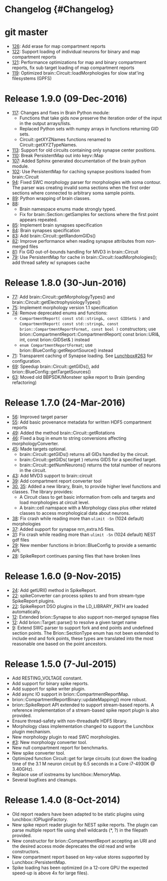 Changelog {#Changelog}
=========

# git master

* [126](https://github.com/BlueBrain/Brion/pull/126):
  Add erase for map compartment reports
* [122](https://github.com/BlueBrain/Brion/pull/122):
  Support loading of individual neurons for binary and map compartment reports
* [121](https://github.com/BlueBrain/Brion/pull/121):
  Performance optimizations for map and binary compartment reports, fix
  sub target loading of map compartment reports
* [119](https://github.com/BlueBrain/Brion/pull/119):
  Optimized brain::Circuit::loadMorphologies for slow stat'ing
  filesystems (GPFS)

# Release 1.9.0 (09-Dec-2016)

* [117](https://github.com/BlueBrain/Brion/pull/117):
  Changes and fixes in Brain Python module:
  - Functions that take gids now preserve the iteration order of the input in
    the output arrays/lists.
  - Replaced Python sets with numpy arrays in functions returning GID sets.
  - Circuit::getXYZNames functions renamed to Circuit::getXYZTypeNames.
* [113](https://github.com/BlueBrain/Brion/pull/113):
  Support for old circuits containing only synapse center positions.
* [110](https://github.com/BlueBrain/Brion/pull/110):
  Break PersistentMap out into keyv::Map
* [107](https://github.com/BlueBrain/Brion/pull/107):
  Added Sphinx generated documentation of the brain python module.
* [102](https://github.com/BlueBrain/Brion/pull/102):
  Use PersistentMap for caching synapse positions loaded from brain::Circuit
* [94](https://github.com/BlueBrain/Brion/pull/94):
  Fixed SWC morphology parser for morphologies with soma contour. The parser was
  creating invalid soma sections when the first order sections where connected
  to arbitrary soma sample points.
* [89](https://github.com/BlueBrain/Brion/pull/89):
  Python wrapping of brain classes.
* [88](https://github.com/BlueBrain/Brion/pull/88):
  - Brain namespace enums made strongly typed.
  - Fix for brain::Section::getSamples for sections where the first point
    appears repeated.
* [85](https://github.com/BlueBrain/Brion/pull/85):
  Implement brain synapses specification
* [84](https://github.com/BlueBrain/Brion/pull/84):
  Brain synapses specification
* [83](https://github.com/BlueBrain/Brion/pull/83):
  Add brain::Circuit::getRandomGIDs()
* [82](https://github.com/BlueBrain/Brion/pull/82):
  Improve performance when reading synapse attributes from non-merged files
* [81](https://github.com/BlueBrain/Brion/pull/81):
  Fix GID out-of-bounds handling for MVD3 in brain::Circuit
* [79](https://github.com/BlueBrain/Brion/pull/79):
  Use PersistentMap for cache in brain::Circuit::loadMorphologies(); add thread
  safety w/ synapses cache

# Release 1.8.0 (30-Jun-2016)

* [77](https://github.com/BlueBrain/Brion/pull/77):
  Add brain::Circuit::getMorphologyTypes() and brain::Circuit::getElectrophysiologyTypes()
* [75](https://github.com/BlueBrain/Brion/pull/75):
  Implement morphology version 1.1 specification
* [74](https://github.com/BlueBrain/Brion/pull/74):
  Remove deprecated enums and functions:
  - `CompartmentReport( const std::string&, const GIDSet& )` and
    `CompartmentReport( const std::string&,
    const brion::CompartmentReportFormat, const bool )` constructors; use
    brion::CompartmentReport::CompartmentReport( const brion::URI&, int, const brion::GIDSet& )
    instead
  - `enum CompartmentReportFormat`; use brion::BlueConfig::getReportSource()
    instead
* [71](https://github.com/BlueBrain/Brion/pull/71):
  Transparent caching of Synapse loading. See
  [Lunchbox#263](https://github.com/Eyescale/Lunchbox/pull/263) for
  configuration.
* [69](https://github.com/BlueBrain/Brion/pull/69):
  Speedup brain::Circuit::getGIDs(), add brion::BlueConfig::getTargetSources()
* [63](https://github.com/BlueBrain/Brion/pull/63):
  Moved old BBPSDK/Monsteer spike report to Brain (pending refactoring)

# Release 1.7.0 (24-Mar-2016)

* [56](https://github.com/BlueBrain/Brion/pull/56):
  Improved target parser
* [55](https://github.com/BlueBrain/Brion/pull/55):
  Add basic provenance metadata for written HDF5 compartment reports
* [49](https://github.com/BlueBrain/Brion/pull/49):
  Added the method brain::Circuit::getRotations
* [46](https://github.com/BlueBrain/Brion/pull/46):
  Fixed a bug in enum to string conversions affecting morphologyConverter.
* [45](https://github.com/BlueBrain/Brion/pull/45):
  Made targets optional.
  - brain::Circuit::getGIDs() returns all GIDs handled by the circuit.
  - brain::Circuit::getGIDs( target ) returns GIDS for a specified target.
  - brain::Circuit::getNumNeurons() returns the total number of neurons in the
    circuit.
* [43](https://github.com/BlueBrain/Brion/pull/43):
  Add MVD3 support to brain::circuit
* [39](https://github.com/BlueBrain/Brion/pull/39):
  Add compartment report converter tool
* [30](https://github.com/BlueBrain/Brion/pull/30),
  [35](https://github.com/BlueBrain/Brion/pull/35):
  Added a new library, Brain, to provide higher level functions and classes.
  The library provides:
  - A Circuit class to get basic information from cells and targets and load
    morphologies at circuit level.
  - A brain::cell namspace with a Morphology class plus other related classes
    to access morphological data about neurons.
* [38](https://github.com/BlueBrain/Brion/pull/38):
  Fix crash while reading more than `ulimit -Sn` (1024 default) morphologies
* [37](https://github.com/BlueBrain/Brion/pull/37):
  Added support for synapse nrn_extra.h5 files.
* [31](https://github.com/BlueBrain/Brion/pull/31):
  Fix crash while reading more than `ulimit -Sn` (1024 default) NEST gdf files
* [29](https://github.com/BlueBrain/Brion/pull/29):
  New member functions in brion::BlueConfig to provide a semantic API.
* [28](https://github.com/BlueBrain/Brion/pull/28):
  SpikeReport continues parsing files that have broken lines

# Release 1.6.0 (9-Nov-2015)

* [24](https://github.com/BlueBrain/Brion/pull/24):
  Add getURI() method in SpikeReport.
* [22](https://github.com/BlueBrain/Brion/pull/22):
  spikeConverter can process spikes to and from stream-type SpikeReport plugins.
* [22](https://github.com/BlueBrain/Brion/pull/22):
  SpikeReport DSO plugins in the LD_LIBRARY_PATH are loaded automatically.
* [12](https://github.com/BlueBrain/Brion/pull/12):
  Extended brion::Synapse to also support non-merged synapse files
* [12](https://github.com/BlueBrain/Brion/pull/12):
  Add brion::Target::parse() to resolve a given target name
* [9](https://github.com/BlueBrain/Brion/issues/9):
  Extend SWC parser to support fork and end points and undefined section points.
  The Brion::SectionType enum has not been extended to include end and fork
  points, these types are translated into the most reasonable one based on the
  point ancestors.

# Release 1.5.0 (7-Jul-2015)

* Add RESTING_VOLTAGE constant.
* Add support for binary spike reports.
* Add support for spike writer plugin.
* Add async IO support in brion::CompartmentReportMap.
* brion::CompartmentReportBinary::updateMapping() more robust.
* brion::SpikeReport API extended to support stream-based reports. A reference
  implementation of a stream-based spike report plugin is also provided.
* Ensure thread-safety with non-threadsafe HDF5 library.
* Morphology class implementation changed to support the Lunchbox plugin
  mechanism.
* New morphology plugin to read SWC morphologies.
* [#3](https://github.com/BlueBrain/Brion/pull/3):
  New morphology converter tool.
* New null compartment report for benchmarks.
* New spike converter tool.
* Optimized function Circuit::get for large circuits (cut down the loading time
  of the 3.1 M neuron circuit by 6.5 seconds in a Core i7-4930K @ 3.40GHz).
* Replace use of iostreams by lunchbox::MemoryMap.
* Several bugfixes and cleanups.

# Release 1.4.0 (8-Oct-2014)

* Old report readers have been adapted to be static plugins using
  lunchbox::IOPluginFactory.
* New spike report reader plugin for NEST spike reports. The plugin can
  parse multiple report file using shell wildcards (*, ?) in the
  filepath provided.
* New constructor for brion::CompartmentReport accepting an URI and the desired
  access mode deprecates the old read and write constructors.
* New compartment report based on key-value stores supported by
  Lunchbox::PersistentMap.
* Spike loading has been optimized (in a 12-core GPU the expected
  speed-up is above 4x for large files).
